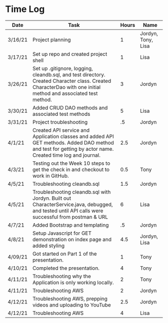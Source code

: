 # Time Log 

| Date | Task | Hours | Name|
|------|------|-------|------|
|3/16/21|Project planning|1|Jordyn, Tony, Lisa|
3/17/21| Set up repo and created project shell | 1 | Lisa|
|3/26/21|Set up .gitignore, logging, cleandb.sql, and test directory. Created Character class. Created CharacterDao with one initial method and associated test method.|3|Jordyn|
3/30/21| Added CRUD DAO methods and associated test methods| 5 | Lisa|
|3/31/21|Project troubleshooting|.5|Jordyn|
|4/1/21|Created API service and Application classes and added API GET methods. Added DAO method and test for getting by actor name. Created time log and journal. |2.5|Jordyn|
|4/3/21|Testing out the Week 10 steps to get the check in and checkout to work in GitHub.|0.5|Tony|
|4/5/21|Troubleshooting cleandb.sql|1.5|Jordyn|
4/5/21| Troubleshooting cleandb.sql with Jordyn. Built out CharacterService.java, debugged, and tested until API calls were successful from postman & URL| 6 | Lisa|
|4/7/21|Added Bootstrap and templating|.5|Jordyn|
|4/8/21|Setup Javascript for GET demonstration on index page and added styling |4.5|Jordyn, Lisa|
|4/09/21|Got started on Part 1 of the presentation.|1|Tony|
|4/10/21|Completed the presentation.|4|Tony|
|4/11/21|Troubleshooting why the Application is only working locally.|2|Tony|
|4/11/21|Troubleshooting AWS|2|Jordyn|
|4/12/21|Troubleshooting AWS, prepping videos and uploading to YouTube|2.5|Jordyn|
4/12/21|Troubleshooting AWS |4|Lisa|
